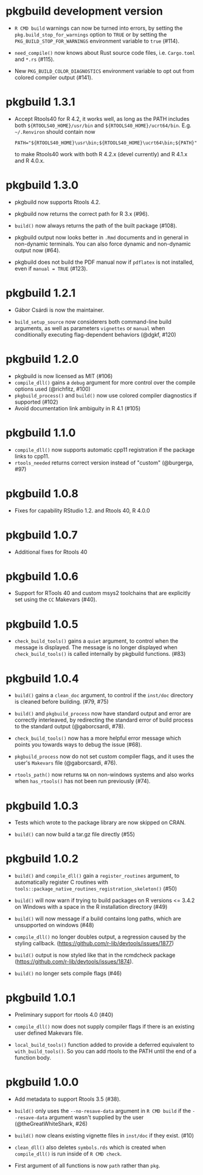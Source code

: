 
# pkgbuild development version

* `R CMD build` warnings can now be turned into errors, by setting the
  `pkg.build_stop_for_warnings` option to `TRUE` or by setting the
  `PKG_BUILD_STOP_FOR_WARNINGS` environment variable to `true` (#114).

* `need_compile()` now knows about Rust source code files, i.e. `Cargo.toml`
  and `*.rs` (#115).

* New `PKG_BUILD_COLOR_DIAGNOSTICS` environment variable to opt out from
  colored compiler output (#141).

# pkgbuild 1.3.1

* Accept Rtools40 for R 4.2, it works well, as long as the PATH includes
  both `${RTOOLS40_HOME}/usr/bin` and `${RTOOLS40_HOME}/ucrt64/bin`.
  E.g. `~/.Renviron` should contain now
  ```
  PATH="${RTOOLS40_HOME}\usr\bin;${RTOOLS40_HOME}\ucrt64\bin;${PATH}"
  ```
  to make Rtools40 work with both R 4.2.x (devel currently) and R 4.1.x and
  R 4.0.x.

# pkgbuild 1.3.0

* pkgbuild now supports Rtools 4.2.

* pkgbuild now returns the correct path for R 3.x (#96).

* `build()` now always returns the path of the built package (#108).

* pkgbuild output now looks better in `.Rmd` documents and in general in non-dynamic terminals. You can also force dynamic and non-dynamic output now (#64).

* pkgbuild does not build the PDF manual now if `pdflatex` is not installed, even if `manual = TRUE` (#123).

# pkgbuild 1.2.1

* Gábor Csárdi is now the maintainer.

* `build_setup_source` now considerers both command-line build arguments, as
  well as parameters `vignettes` or `manual` when conditionally executing
  flag-dependent behaviors (@dgkf, #120)

# pkgbuild 1.2.0

* pkgbuild is now licensed as MIT (#106)
* `compile_dll()` gains a `debug` argument for more control over the compile options used (@richfitz, #100)
* `pkgbuild_process()` and `build()` now use colored compiler diagnostics if supported (#102)
* Avoid documentation link ambiguity in R 4.1 (#105)

# pkgbuild 1.1.0

* `compile_dll()` now supports automatic cpp11 registration if the package links to cpp11.
* `rtools_needed` returns correct version instead of "custom" (@burgerga, #97)

# pkgbuild 1.0.8

* Fixes for capability RStudio 1.2. and Rtools 40, R 4.0.0

# pkgbuild 1.0.7

* Additional fixes for Rtools 40

# pkgbuild 1.0.6

* Support for RTools 40 and custom msys2 toolchains that are explicitly set
  using the `CC` Makevars (#40).

# pkgbuild 1.0.5

* `check_build_tools()` gains a `quiet` argument, to control when the message
  is displayed. The message is no longer displayed when `check_build_tools()`
  is called internally by pkgbuild functions. (#83)

# pkgbuild 1.0.4

* `build()` gains a `clean_doc` argument, to control if the `inst/doc`
  directory is cleaned before building. (#79, #75)

* `build()` and `pkgbuild_process` now have standard output and error are
  correctly interleaved, by redirecting the standard error of build process
  to the standard output (@gaborcsardi, #78).

* `check_build_tools()` now has a more helpful error message which points you
  towards ways to debug the issue (#68).

* `pkgbuild_process` now do not set custom compiler flags, and it uses
  the user's `Makevars` file (@gaborcsardi, #76).

* `rtools_path()` now returns `NA` on non-windows systems and also works when
  `has_rtools()` has not been run previously (#74).

# pkgbuild 1.0.3

* Tests which wrote to the package library are now skipped on CRAN.

* `build()` can now build a tar.gz file directly (#55)

# pkgbuild 1.0.2

* `build()` and `compile_dll()` gain a `register_routines` argument, to
  automatically register C routines with
  `tools::package_native_routines_registration_skeleton()` (#50)

* `build()` will now warn if trying to build packages on R versions <= 3.4.2 on
  Windows with a space in the R installation directory (#49)

* `build()` will now message if a build contains long paths, which are unsupported on windows
  (#48)

* `compile_dll()` no longer doubles output, a regression caused by the styling callback.
  (https://github.com/r-lib/devtools/issues/1877)

* `build()` output is now styled like that in the rcmdcheck package
  (https://github.com/r-lib/devtools/issues/1874).

* `build()` no longer sets compile flags (#46)

# pkgbuild 1.0.1

* Preliminary support for rtools 4.0 (#40)

* `compile_dll()` now does not supply compiler flags if there is an existing
  user defined Makevars file.

* `local_build_tools()` function added to provide a deferred equivalent to
  `with_build_tools()`. So you can add rtools to the PATH until the end of a
  function body.

# pkgbuild 1.0.0

* Add metadata to support Rtools 3.5 (#38).

* `build()` only uses the `--no-resave-data` argument in `R CMD build`
  if the `--resave-data` argument wasn't supplied by the user
  (@theGreatWhiteShark, #26)

* `build()` now cleans existing vignette files in `inst/doc` if they exist. (#10)

* `clean_dll()` also deletes `symbols.rds` which is created when `compile_dll()`
  is run inside of `R CMD check`.

* First argument of all functions is now `path` rather than `pkg`.
